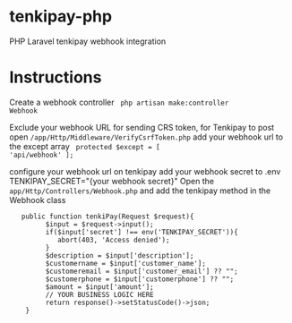 # tenkipay-php
PHP Laravel tenkipay webhook integration

# Instructions
Create a webhook controller
<code> php artisan make:controller Webhook</code>

Exclude your webhook URL for sending CRS token, for Tenkipay to post
open <code>/app/Http/Middleware/VerifyCsrfToken.php</code>
add your webhook url to the except array 
<code>
   protected $except = [
        'api/webhook'
    ];
 </code>

configure your webhook url on tenkipay 
add your webhook secret to .env
TENKIPAY_SECRET="{your webhook secret}"
Open the <code>app/Http/Controllers/Webhook.php</code> and add the tenkipay method in the Webhook class

```
   public function tenkiPay(Request $request){
         $input = $request->input();
         if($input['secret'] !== env('TENKIPAY_SECRET')){
            abort(403, 'Access denied');
         }
         $description = $input['description'];
         $customername = $input['customer_name'];
         $customeremail = $input['customer_email'] ?? "";
         $customerphone = $input['customerphone'] ?? "";
         $amount = $input['amount'];
         // YOUR BUSINESS LOGIC HERE
         return response()->setStatusCode()->json;
    }
   ```
